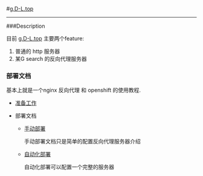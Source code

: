 #[g.D-L.top](http://g.d-l.top)

-----------------------------------------

###Description


目前 [g.D-L.top](https://github.com/DD-L/g.D-L.top) 主要两个feature:

1. 普通的 http 服务器
2. 某G search 的反向代理服务器

### 部署文档

基本上就是一个nginx 反向代理 和 openshift 的使用教程. 

* [准备工作](./doc/pre-works.md)

* 部署文档
	* [手动部署](./doc/manual-deploy.md)
	
		手动部署文档只是简单的配置反向代理服务器介绍

	* [自动化部署](./doc/automated-deploy.md)

		自动化部署可以配置一个完整的服务器



	